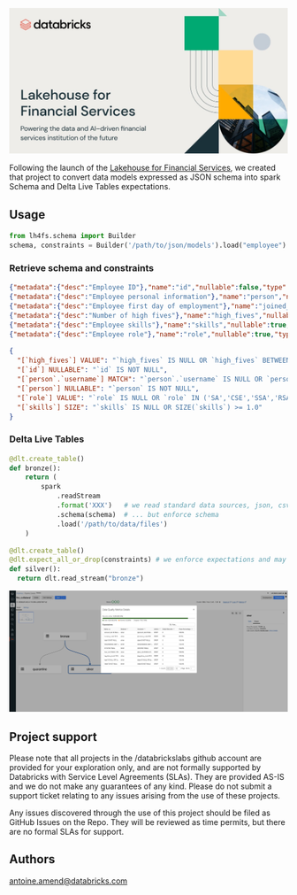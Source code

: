 ![](images/lakehouse-for-financial-services.jpeg)

Following the launch of the [Lakehouse for Financial Services](https://databricks.com/solutions/industries/financial-services), 
we created that project to convert data models expressed as JSON schema into spark Schema and Delta Live Tables expectations.

## Usage

```python
from lh4fs.schema import Builder
schema, constraints = Builder('/path/to/json/models').load("employee")
```

### Retrieve schema and constraints

```json
{"metadata":{"desc":"Employee ID"},"name":"id","nullable":false,"type":"integer"}
{"metadata":{"desc":"Employee personal information"},"name":"person","nullable":false,"type":{"fields":[{"metadata":{"desc":"A person name, first or last"},"name":"first_name","nullable":true,"type":"string"},{"metadata":{"desc":"person last name"},"name":"last_name","nullable":true,"type":"string"},{"metadata":{"desc":"Person birth date"},"name":"birth_date","nullable":true,"type":"date"},{"metadata":{"desc":"employee nickname"},"name":"username","nullable":true,"type":"string"}],"type":"struct"}}
{"metadata":{"desc":"Employee first day of employment"},"name":"joined_date","nullable":true,"type":"date"}
{"metadata":{"desc":"Number of high fives"},"name":"high_fives","nullable":true,"type":"double"}
{"metadata":{"desc":"Employee skills"},"name":"skills","nullable":true,"type":{"containsNull":true,"elementType":"string","type":"array"}}
{"metadata":{"desc":"Employee role"},"name":"role","nullable":true,"type":"string"}
```

```json
{
  "[`high_fives`] VALUE": "`high_fives` IS NULL OR `high_fives` BETWEEN 1.0 AND 300.0",
  "[`id`] NULLABLE": "`id` IS NOT NULL",
  "[`person`.`username`] MATCH": "`person`.`username` IS NULL OR `person`.`username` RLIKE '^[a-z0-9]{2,}$'",
  "[`person`] NULLABLE": "`person` IS NOT NULL",
  "[`role`] VALUE": "`role` IS NULL OR `role` IN ('SA','CSE','SSA','RSA')",
  "[`skills`] SIZE": "`skills` IS NULL OR SIZE(`skills`) >= 1.0"
}
```

### Delta Live Tables

```python
@dlt.create_table()
def bronze():
    return (
        spark
            .readStream
            .format('XXX')   # we read standard data sources, json, csv, jdbc, etc.
            .schema(schema)  # ... but enforce schema
            .load('/path/to/data/files')
    )
```


```python
@dlt.create_table()
@dlt.expect_all_or_drop(constraints) # we enforce expectations and may drop record, ignore or fail pipelines
def silver():
  return dlt.read_stream("bronze")
```

![](images/pipeline_processing.png)

## Project support
Please note that all projects in the /databrickslabs github account are provided for your exploration only, and are not formally supported by Databricks with Service Level Agreements (SLAs). They are provided AS-IS and we do not make any guarantees of any kind. Please do not submit a support ticket relating to any issues arising from the use of these projects.

Any issues discovered through the use of this project should be filed as GitHub Issues on the Repo. They will be reviewed as time permits, but there are no formal SLAs for support.

## Authors
<antoine.amend@databricks.com>